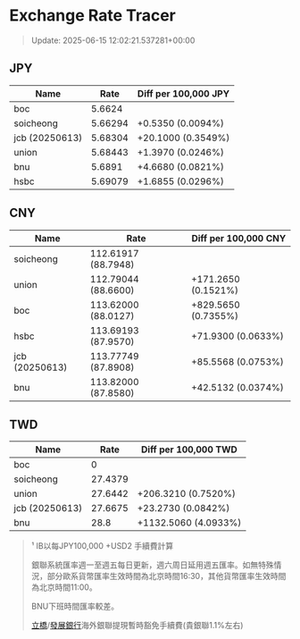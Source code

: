 # Exchange Rate Tracer

> Update: 2025-06-15 12:02:21.537281+00:00

## JPY

| Name           |    Rate | Diff per 100,000 JPY   |
|----------------|---------|------------------------|
| boc            | 5.6624  |                        |
| soicheong      | 5.66294 | +0.5350 (0.0094%)      |
| jcb (20250613) | 5.68304 | +20.1000 (0.3549%)     |
| union          | 5.68443 | +1.3970 (0.0246%)      |
| bnu            | 5.6891  | +4.6680 (0.0821%)      |
| hsbc           | 5.69079 | +1.6855 (0.0296%)      |

## CNY

| Name           | Rate                | Diff per 100,000 CNY   |
|----------------|---------------------|------------------------|
| soicheong      | 112.61917	(88.7948) |                        |
| union          | 112.79044	(88.6600) | +171.2650 (0.1521%)    |
| boc            | 113.62000	(88.0127) | +829.5650 (0.7355%)    |
| hsbc           | 113.69193	(87.9570) | +71.9300 (0.0633%)     |
| jcb (20250613) | 113.77749	(87.8908) | +85.5568 (0.0753%)     |
| bnu            | 113.82000	(87.8580) | +42.5132 (0.0374%)     |

## TWD

| Name           |    Rate | Diff per 100,000 TWD   |
|----------------|---------|------------------------|
| boc            |  0      |                        |
| soicheong      | 27.4379 |                        |
| union          | 27.6442 | +206.3210 (0.7520%)    |
| jcb (20250613) | 27.6675 | +23.2730 (0.0842%)     |
| bnu            | 28.8    | +1132.5060 (4.0933%)   |


> ¹ IB以每JPY100,000 +USD2 手續費計算
>
> 銀聯系統匯率週一至週五每日更新，週六周日延用週五匯率。如無特殊情況，部分歐系貨幣匯率生效時間為北京時間16:30，其他貨幣匯率生效時間為北京時間11:00。
>
> BNU下班時間匯率較差。
>
> [立橋](https://www.wlbank.com.mo/uploads/ueditor/file/20181211/1544536513900230.pdf)/[發展銀行](https://www.mdb.com.mo/Service_Charges_20230728.pdf)海外銀聯提現暫時豁免手續費(貴銀聯1.1%左右)

